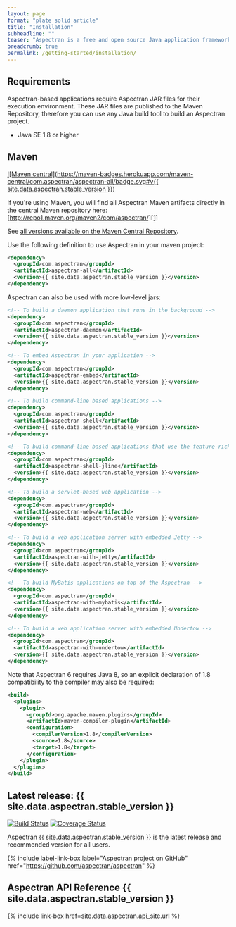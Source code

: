 ```yaml
---
layout: page
format: "plate solid article"
title: "Installation"
subheadline: ""
teaser: "Aspectran is a free and open source Java application framework."
breadcrumb: true
permalink: /getting-started/installation/
---
```


## Requirements

Aspectran-based applications require Aspectran JAR files for their execution environment.
These JAR files are published to the Maven Repository, therefore you can use any Java build
tool to build an Aspectran project. 

* Java SE 1.8 or higher

## Maven

[![Maven central](https://maven-badges.herokuapp.com/maven-central/com.aspectran/aspectran-all/badge.svg#v{{ site.data.aspectran.stable_version }})](https://maven-badges.herokuapp.com/maven-central/com.aspectran/aspectran-all)

If you're using Maven, you will find all Aspectran Maven artifacts directly in the central Maven repository here:  
[http://repo1.maven.org/maven2/com/aspectran/][1]

See [all versions available on the Maven Central Repository][2].

Use the following definition to use Aspectran in your maven project:

```xml
<dependency>
  <groupId>com.aspectran</groupId>
  <artifactId>aspectran-all</artifactId>
  <version>{{ site.data.aspectran.stable_version }}</version>
</dependency>
```

Aspectran can also be used with more low-level jars:

```xml
<!-- To build a daemon application that runs in the background -->
<dependency>
  <groupId>com.aspectran</groupId>
  <artifactId>aspectran-daemon</artifactId>
  <version>{{ site.data.aspectran.stable_version }}</version>
</dependency>
```
```xml
<!-- To embed Aspectran in your application -->
<dependency>
  <groupId>com.aspectran</groupId>
  <artifactId>aspectran-embed</artifactId>
  <version>{{ site.data.aspectran.stable_version }}</version>
</dependency>
```
```xml
<!-- To build command-line based applications -->
<dependency>
  <groupId>com.aspectran</groupId>
  <artifactId>aspectran-shell</artifactId>
  <version>{{ site.data.aspectran.stable_version }}</version>
</dependency>
```
```xml
<!-- To build command-line based applications that use the feature-rich JLine -->
<dependency>
  <groupId>com.aspectran</groupId>
  <artifactId>aspectran-shell-jline</artifactId>
  <version>{{ site.data.aspectran.stable_version }}</version>
</dependency>
```
```xml
<!-- To build a servlet-based web application -->
<dependency>
  <groupId>com.aspectran</groupId>
  <artifactId>aspectran-web</artifactId>
  <version>{{ site.data.aspectran.stable_version }}</version>
</dependency>
```
```xml
<!-- To build a web application server with embedded Jetty -->
<dependency>
  <groupId>com.aspectran</groupId>
  <artifactId>aspectran-with-jetty</artifactId>
  <version>{{ site.data.aspectran.stable_version }}</version>
</dependency>
```
```xml
<!-- To build MyBatis applications on top of the Aspectran -->
<dependency>
  <groupId>com.aspectran</groupId>
  <artifactId>aspectran-with-mybatis</artifactId>
  <version>{{ site.data.aspectran.stable_version }}</version>
</dependency>
```
```xml
<!-- To build a web application server with embedded Undertow -->
<dependency>
  <groupId>com.aspectran</groupId>
  <artifactId>aspectran-with-undertow</artifactId>
  <version>{{ site.data.aspectran.stable_version }}</version>
</dependency>
```

Note that Aspectran 6 requires Java 8, so an explicit declaration of 1.8 compatibility to the compiler may also be required:

```xml
<build>
  <plugins>
    <plugin>
      <groupId>org.apache.maven.plugins</groupId>
      <artifactId>maven-compiler-plugin</artifactId>
      <configuration>
        <compilerVersion>1.8</compilerVersion>
        <source>1.8</source>
        <target>1.8</target>
      </configuration>
    </plugin>
  </plugins>
</build>
```

[1]: http://repo1.maven.org/maven2/com/aspectran/
[2]: https://search.maven.org/search?q=com.aspectran

## Latest release: {{ site.data.aspectran.stable_version }}

[![Build Status](https://travis-ci.org/aspectran/aspectran.svg)](https://travis-ci.org/aspectran/aspectran)
[![Coverage Status](https://coveralls.io/repos/aspectran/aspectran/badge.svg?branch=master&service=github)](https://coveralls.io/github/aspectran/aspectran?branch=master)

Aspectran {{ site.data.aspectran.stable_version }} is the latest release and recommended version for all users.

{% include label-link-box label="Aspectran project on GitHub" href="https://github.com/aspectran/aspectran" %}

## Aspectran API Reference {{ site.data.aspectran.stable_version }}

{% include link-box href=site.data.aspectran.api_site.url %}